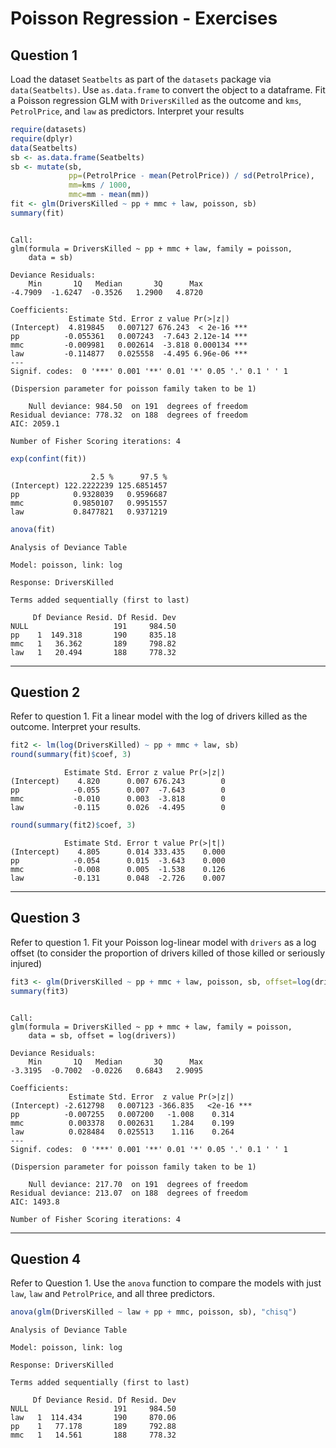 # Poisson Regression - Exercises



## Question 1

Load the dataset `Seatbelts` as part of the `datasets` package via `data(Seatbelts)`. Use `as.data.frame` to convert the object to a dataframe. Fit a Poisson regression GLM with `DriversKilled` as the outcome and `kms`, `PetrolPrice`, and `law` as predictors. Interpret your results


```r
require(datasets)
require(dplyr)
data(Seatbelts)
sb <- as.data.frame(Seatbelts)
sb <- mutate(sb,
             pp=(PetrolPrice - mean(PetrolPrice)) / sd(PetrolPrice),
             mm=kms / 1000,
             mmc=mm - mean(mm))
fit <- glm(DriversKilled ~ pp + mmc + law, poisson, sb)
summary(fit)
```

```

Call:
glm(formula = DriversKilled ~ pp + mmc + law, family = poisson, 
    data = sb)

Deviance Residuals: 
    Min       1Q   Median       3Q      Max  
-4.7909  -1.6247  -0.3526   1.2900   4.8720  

Coefficients:
             Estimate Std. Error z value Pr(>|z|)    
(Intercept)  4.819845   0.007127 676.243  < 2e-16 ***
pp          -0.055361   0.007243  -7.643 2.12e-14 ***
mmc         -0.009981   0.002614  -3.818 0.000134 ***
law         -0.114877   0.025558  -4.495 6.96e-06 ***
---
Signif. codes:  0 '***' 0.001 '**' 0.01 '*' 0.05 '.' 0.1 ' ' 1

(Dispersion parameter for poisson family taken to be 1)

    Null deviance: 984.50  on 191  degrees of freedom
Residual deviance: 778.32  on 188  degrees of freedom
AIC: 2059.1

Number of Fisher Scoring iterations: 4
```

```r
exp(confint(fit))
```

```
                  2.5 %      97.5 %
(Intercept) 122.2222239 125.6851457
pp            0.9328039   0.9596687
mmc           0.9850107   0.9951557
law           0.8477821   0.9371219
```

```r
anova(fit)
```

```
Analysis of Deviance Table

Model: poisson, link: log

Response: DriversKilled

Terms added sequentially (first to last)

     Df Deviance Resid. Df Resid. Dev
NULL                   191     984.50
pp    1  149.318       190     835.18
mmc   1   36.362       189     798.82
law   1   20.494       188     778.32
```

---

## Question 2

Refer to question 1. Fit a linear model with the log of drivers killed as the outcome. Interpret your results.


```r
fit2 <- lm(log(DriversKilled) ~ pp + mmc + law, sb)
round(summary(fit)$coef, 3)
```

```
            Estimate Std. Error z value Pr(>|z|)
(Intercept)    4.820      0.007 676.243        0
pp            -0.055      0.007  -7.643        0
mmc           -0.010      0.003  -3.818        0
law           -0.115      0.026  -4.495        0
```

```r
round(summary(fit2)$coef, 3)
```

```
            Estimate Std. Error t value Pr(>|t|)
(Intercept)    4.805      0.014 333.435    0.000
pp            -0.054      0.015  -3.643    0.000
mmc           -0.008      0.005  -1.538    0.126
law           -0.131      0.048  -2.726    0.007
```

---

## Question 3

Refer to question 1. Fit your Poisson log-linear model with `drivers` as a log offset (to consider the proportion of drivers killed of those killed or seriously injured)


```r
fit3 <- glm(DriversKilled ~ pp + mmc + law, poisson, sb, offset=log(drivers))
summary(fit3)
```

```

Call:
glm(formula = DriversKilled ~ pp + mmc + law, family = poisson, 
    data = sb, offset = log(drivers))

Deviance Residuals: 
    Min       1Q   Median       3Q      Max  
-3.3195  -0.7002  -0.0226   0.6843   2.9095  

Coefficients:
             Estimate Std. Error  z value Pr(>|z|)    
(Intercept) -2.612798   0.007123 -366.835   <2e-16 ***
pp          -0.007255   0.007200   -1.008    0.314    
mmc          0.003378   0.002631    1.284    0.199    
law          0.028484   0.025513    1.116    0.264    
---
Signif. codes:  0 '***' 0.001 '**' 0.01 '*' 0.05 '.' 0.1 ' ' 1

(Dispersion parameter for poisson family taken to be 1)

    Null deviance: 217.70  on 191  degrees of freedom
Residual deviance: 213.07  on 188  degrees of freedom
AIC: 1493.8

Number of Fisher Scoring iterations: 4
```

---

## Question 4

Refer to Question 1. Use the `anova` function to compare the models with just `law`, `law` and `PetrolPrice`, and all three predictors.


```r
anova(glm(DriversKilled ~ law + pp + mmc, poisson, sb), "chisq")
```

```
Analysis of Deviance Table

Model: poisson, link: log

Response: DriversKilled

Terms added sequentially (first to last)

     Df Deviance Resid. Df Resid. Dev
NULL                   191     984.50
law   1  114.434       190     870.06
pp    1   77.178       189     792.88
mmc   1   14.561       188     778.32
```
